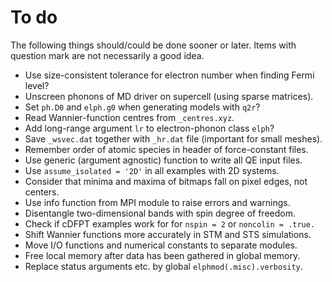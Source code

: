 # To do

The following things should/could be done sooner or later. Items with question
mark are not necessarily a good idea.

* Use size-consistent tolerance for electron number when finding Fermi level?
* Unscreen phonons of MD driver on supercell (using sparse matrices).
* Set `ph.D0` and `elph.g0` when generating models with `q2r`?
* Read Wannier-function centres from `_centres.xyz`.
* Add long-range argument `lr` to electron-phonon class `elph`?
* Save `_wsvec.dat` together with `_hr.dat` file (important for small meshes).
* Remember order of atomic species in header of force-constant files.
* Use generic (argument agnostic) function to write all QE input files.
* Use `assume_isolated = '2D'` in all examples with 2D systems.
* Consider that minima and maxima of bitmaps fall on pixel edges, not centers.
* Use info function from MPI module to raise errors and warnings.
* Disentangle two-dimensional bands with spin degree of freedom.
* Check if cDFPT examples work for for `nspin = 2` or `noncolin = .true.`
* Shift Wannier functions more accurately in STM and STS simulations.
* Move I/O functions and numerical constants to separate modules.
* Free local memory after data has been gathered in global memory.
* Replace status arguments etc. by global `elphmod(.misc).verbosity`.
